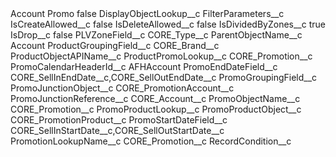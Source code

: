 <?xml version="1.0" encoding="UTF-8"?>
<CustomMetadata xmlns="http://soap.sforce.com/2006/04/metadata" xmlns:xsi="http://www.w3.org/2001/XMLSchema-instance" xmlns:xsd="http://www.w3.org/2001/XMLSchema">
    <label>Account Promo</label>
    <protected>false</protected>
    <values>
        <field>DisplayObjectLookup__c</field>
        <value xsi:nil="true"/>
    </values>
    <values>
        <field>FilterParameters__c</field>
        <value xsi:nil="true"/>
    </values>
    <values>
        <field>IsCreateAllowed__c</field>
        <value xsi:type="xsd:boolean">false</value>
    </values>
    <values>
        <field>IsDeleteAllowed__c</field>
        <value xsi:type="xsd:boolean">false</value>
    </values>
    <values>
        <field>IsDividedByZones__c</field>
        <value xsi:type="xsd:boolean">true</value>
    </values>
    <values>
        <field>IsDrop__c</field>
        <value xsi:type="xsd:boolean">false</value>
    </values>
    <values>
        <field>PLVZoneField__c</field>
        <value xsi:type="xsd:string">CORE_Type__c</value>
    </values>
    <values>
        <field>ParentObjectName__c</field>
        <value xsi:type="xsd:string">Account</value>
    </values>
    <values>
        <field>ProductGroupingField__c</field>
        <value xsi:type="xsd:string">CORE_Brand__c</value>
    </values>
    <values>
        <field>ProductObjectAPIName__c</field>
        <value xsi:nil="true"/>
    </values>
    <values>
        <field>ProductPromoLookup__c</field>
        <value xsi:type="xsd:string">CORE_Promotion__c</value>
    </values>
    <values>
        <field>PromoCalendarHeaderId__c</field>
        <value xsi:type="xsd:string">AFHAccount</value>
    </values>
    <values>
        <field>PromoEndDateField__c</field>
        <value xsi:type="xsd:string">CORE_SellInEndDate__c,CORE_SellOutEndDate__c</value>
    </values>
    <values>
        <field>PromoGroupingField__c</field>
        <value xsi:nil="true"/>
    </values>
    <values>
        <field>PromoJunctionObject__c</field>
        <value xsi:type="xsd:string">CORE_PromotionAccount__c</value>
    </values>
    <values>
        <field>PromoJunctionReference__c</field>
        <value xsi:type="xsd:string">CORE_Account__c</value>
    </values>
    <values>
        <field>PromoObjectName__c</field>
        <value xsi:type="xsd:string">CORE_Promotion__c</value>
    </values>
    <values>
        <field>PromoProductLookup__c</field>
        <value xsi:nil="true"/>
    </values>
    <values>
        <field>PromoProductObject__c</field>
        <value xsi:type="xsd:string">CORE_PromotionProduct__c</value>
    </values>
    <values>
        <field>PromoStartDateField__c</field>
        <value xsi:type="xsd:string">CORE_SellInStartDate__c,CORE_SellOutStartDate__c</value>
    </values>
    <values>
        <field>PromotionLookupName__c</field>
        <value xsi:type="xsd:string">CORE_Promotion__c</value>
    </values>
    <values>
        <field>RecordCondition__c</field>
        <value xsi:nil="true"/>
    </values>
</CustomMetadata>

